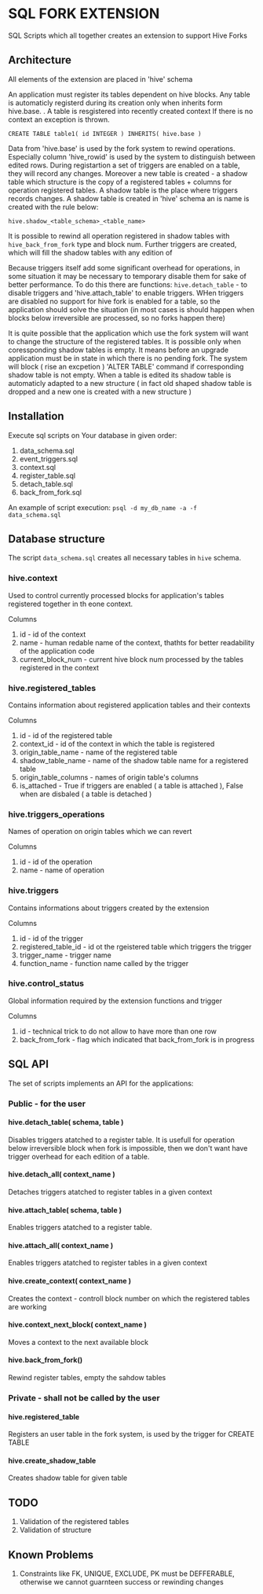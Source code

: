 # SQL FORK EXTENSION
SQL Scripts which all together creates an extension to support Hive Forks

## Architecture
All elements of the extension are placed in 'hive' schema

An application must register its tables dependent on hive blocks.
Any table is automaticly registerd during its creation only when inherits form hive.base. 
. A table is resgistered into recently created context If there is no context an exception is thrown.

```
CREATE TABLE table1( id INTEGER ) INHERITS( hive.base )
```

Data from 'hive.base' is used by the fork system to rewind operations. Especially column 'hive_rowid'
is used by the system to distinguish between edited rows. During registartion a set of triggers are
enabled on a table, they will record any changes.
Moreover a new table is created - a shadow table which structure is the copy of a registered tables + columns for operation
registered tables. A shadow table is the place where triggers records changes. A shadow table is created in 'hive' schema
an is name is created with the rule below:
```
hive.shadow_<table_schema>_<table_name>
```
It is possible to rewind all operation registered in shadow tables with `hive_back_from_fork`
type and block num. Further triggers are created, which will fill the shadow tables with any edition of


Because triggers itself add some significant overhead for operations, in some situation it may be necessary
to temporary disable them for sake of better performance. To do this  there are functions: `hive.detach_table` - to disable
triggers and 'hive.attach_table' to enable triggers. WHen triggers are disabled no support for hive fork is enabled for a table,
so the application should solve the situation (in most cases is should happen when blocks below irreversible are processed, so no forks happen there)

It is quite possible that the application which use the fork system will want to change the structure of the registered tables.
It is possible only when coressponding shadow tables is empty. It means before an upgrade application must be in state
in which there is no pending fork. The system will block ( rise an excpetion ) 'ALTER TABLE' command if corresponding shadow table is not empty.
When a table is edited its shadow table is automaticly adapted to a new structure ( in fact old shaped shadow table is dropped and a new one is created with a new structure )

## Installation
Execute sql scripts on Your database in given order:
1. data_schema.sql
1. event_triggers.sql
1. context.sql
1. register_table.sql 
1. detach_table.sql
1. back_from_fork.sql

An example of script execution: `psql -d my_db_name -a -f  data_schema.sql`

## Database structure
The script `data_schema.sql` creates all necessary tables in `hive` schema.

### hive.context
Used to control currently processed blocks for application's tables registered together in th eone context. 

Columns
1. id - id of the context
2. name - human redable name of the context, thathts for better readability of the application code
3. current_block_num - current hive block num processed by the tables registered in the context

### hive.registered_tables
Contains information about registered application tables and their contexts

Columns
1. id - id of the registered table
2. context_id - id of the context in which the table is registered
3. origin_table_name - name of the registered table
4. shadow_table_name - name of the shadow table name for a registered table
5. origin_table_columns - names of origin table's columns 
6. is_attached - True if triggers are enabled ( a table is attached ), False when are disbaled ( a table is detached )

### hive.triggers_operations
Names of operation on origin tables which we can revert

Columns
1. id - id of the operation
2. name - name of operation

### hive.triggers
Contains informations about triggers created by the extension

Columns
1. id - id of the trigger
2. registered_table_id - id ot the rgeistered table which triggers the trigger
3. trigger_name - trigger name
4. function_name - function name called by the trigger

### hive.control_status
Global information required by the extension functions and trigger

Columns
1. id - technical trick to do not allow to have more than one row
2. back_from_fork - flag which indicated that back_from_fork is in progress

## SQL API
The set of scripts implements an API for the applications:
### Public - for the user
#### hive.detach_table( schema, table )
Disables triggers atatched to a register table. It is usefull for operation below irreversible block
when fork is impossible, then we don't want have trigger overhead for each edition of a table.

#### hive.detach_all( context_name )
Detaches triggers atatched to register tables in a given context

#### hive.attach_table( schema, table )
Enables triggers atatched to a register table.

#### hive.attach_all( context_name )
Enables triggers atatched to register tables in a given context 

#### hive.create_context( context_name )
Creates the context - controll block number on which the registered tables are working

#### hive.context_next_block( context_name )
Moves a context to the next available block

#### hive.back_from_fork()
Rewind register tables, empty the sahdow tables

### Private - shall not be called by the user
#### hive.registered_table
Registers an user table in the fork system, is used by the trigger for CREATE TABLE

#### hive.create_shadow_table
Creates shadow table for given table

## TODO
1. Validation of the registered tables
3. Validation of structure

## Known Problems
1. Constraints like FK, UNIQUE, EXCLUDE, PK must be DEFFERABLE, otherwise we cannot guarnteen success or rewinding changes


